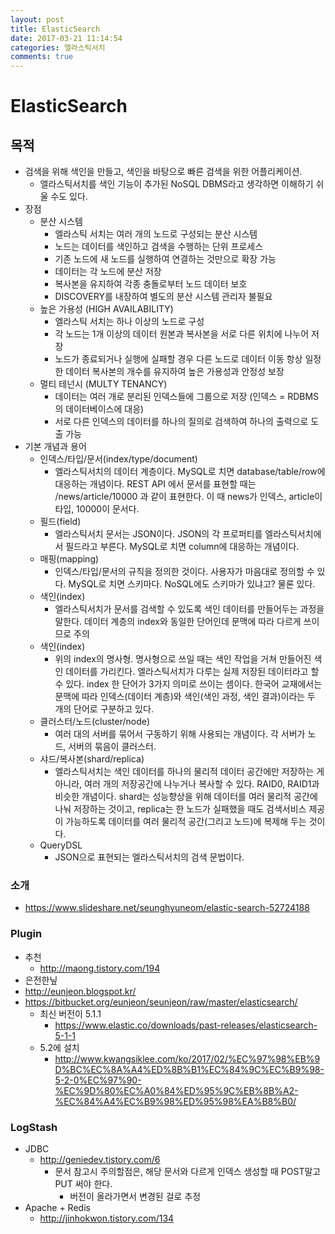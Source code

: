 ```yaml
---
layout: post
title: ElasticSearch
date: 2017-03-21 11:14:54
categories: 엘라스틱서치
comments: true
---
```

# ElasticSearch

## 목적
* 검색을 위해 색인을 만들고, 색인을 바탕으로 빠른 검색을 위한 어플리케이션.
    * 엘라스틱서치를 색인 기능이 추가된 NoSQL DBMS라고 생각하면 이해하기 쉬울 수도 있다.
* 장점
    * 분산 시스템
        * 엘라스틱 서치는 여러 개의 노드로 구성되는 분산 시스템
        * 노드는 데이터를 색인하고 검색을 수행하는 단위 프로세스
        * 기존 노드에 새 노드를 실행하여 연결하는 것만으로 확장 가능
        * 데이터는 각 노드에 분산 저장
        * 복사본을 유지하여 각종 충돌로부터 노드 데이터 보호
        * DISCOVERY를 내장하여 별도의 분산 시스템 관리자 불필요
    * 높은 가용성 (HIGH AVAILABILITY)
        * 엘라스틱 서치는 하나 이상의 노드로 구성
        * 각 노드는 1개 이상의 데이터 원본과 복사본을 서로 다른 위치에 나누어 저장
        * 노드가 종료되거나 실행에 실패할 경우 다른 노드로 데이터 이동 항상 일정한 데이터 복사본의 개수를 유지하여 높은 가용성과 안정성 보장
    * 멀티 테넌시 (MULTY TENANCY)
        * 데이터는 여러 개로 분리된 인덱스들에 그룹으로 저장 (인덱스 = RDBMS의 데이터베이스에 대응)
        * 서로 다른 인덱스의 데이터를 하나의 질의로 검색하여 하나의 출력으로 도출 가능
* 기본 개념과 용어
    * 인덱스/타입/문서(index/type/document)
        * 엘라스틱서치의 데이터 계층이다. MySQL로 치면 database/table/row에 대응하는 개념이다. REST API 에서 문서를 표현할 때는 /news/article/10000 과 같이 표현한다. 이 때 news가 인덱스, article이 타입, 10000이 문서다.
    * 필드(field)
        * 엘라스틱서치 문서는 JSON이다. JSON의 각 프로퍼티를 엘라스틱서치에서 필드라고 부른다. MySQL로 치면 column에 대응하는 개념이다.
    * 매핑(mapping)
        * 인덱스/타입/문서의 규칙을 정의한 것이다. 사용자가 마음대로 정의할 수 있다. MySQL로 치면 스키마다. NoSQL에도 스키마가 있냐고? 물론 있다.
    * 색인(index)
        * 엘라스틱서치가 문서를 검색할 수 있도록 색인 데이터를 만들어두는 과정을 말한다. 데이터 계층의 index와 동일한 단어인데 문맥에 따라 다르게 쓰이므로 주의
    * 색인(index)
        * 위의 index의 명사형. 명사형으로 쓰일 때는 색인 작업을 거쳐 만들어진 색인 데이터를 가리킨다. 엘라스틱서치가 다루는 실제 저장된 데이터라고 할 수 있다. index 한 단어가 3가지 의미로 쓰이는 셈이다. 한국어 교재에서는 문맥에 따라 인덱스(데이터 계층)와 색인(색인 과정, 색인 결과)이라는 두 개의 단어로 구분하고 있다.
    * 클러스터/노드(cluster/node)
        * 여러 대의 서버를 묶어서 구동하기 위해 사용되는 개념이다. 각 서버가 노드, 서버의 묶음이 클러스터.
    * 샤드/복사본(shard/replica)
        * 엘라스틱서치는 색인 데이터를 하나의 물리적 데이터 공간에만 저장하는 게 아니라, 여러 개의 저장공간에 나누거나 복사할 수 있다. RAID0, RAID1과 비슷한 개념이다. shard는 성능향상을 위해 데이터를 여러 물리적 공간에 나눠 저장하는 것이고, replica는 한 노드가 실패했을 때도 검색서비스 제공이 가능하도록 데이터를 여러 물리적 공간(그리고 노드)에 복제해 두는 것이다.
    * QueryDSL
        * JSON으로 표현되는 엘라스틱서치의 검색 문법이다.
### 소개
* <https://www.slideshare.net/seunghyuneom/elastic-search-52724188>

### Plugin

* 추천
    * <http://maong.tistory.com/194>
* 은전한닢
* <http://eunjeon.blogspot.kr/>
* <https://bitbucket.org/eunjeon/seunjeon/raw/master/elasticsearch/>
    * 최신 버전이 5.1.1
        * <https://www.elastic.co/downloads/past-releases/elasticsearch-5-1-1>
    * 5.2에 설치
        * <http://www.kwangsiklee.com/ko/2017/02/%EC%97%98%EB%9D%BC%EC%8A%A4%ED%8B%B1%EC%84%9C%EC%B9%98-5-2-0%EC%97%90-%EC%9D%80%EC%A0%84%ED%95%9C%EB%8B%A2-%EC%84%A4%EC%B9%98%ED%95%98%EA%B8%B0/>

### LogStash
* JDBC
    * <http://geniedev.tistory.com/6>
        * 문서 참고시 주의할점은, 해당 문서와 다르게 인덱스 생성할 때 POST말고 PUT 써야 한다.
            * 버전이 올라가면서 변경된 걸로 추정
* Apache + Redis
    * <http://jinhokwon.tistory.com/134>
